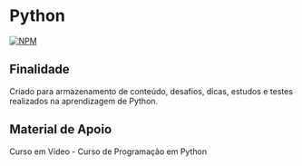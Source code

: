 # Python

[![NPM](https://img.shields.io/npm/l/react?color=blue&style=for-the-badge)](https://github.com/AdrianOliv/Python/blob/main/LICENSE)

## Finalidade

Criado para armazenamento de conteúdo, desafios, dicas, estudos e testes realizados na aprendizagem de Python.

## Material de Apoio
Curso em Vídeo - Curso de Programação em Python
